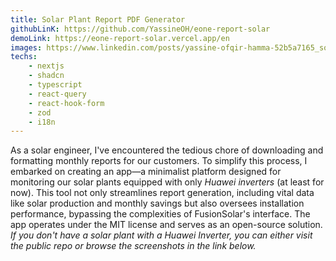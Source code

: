 ```yaml
---
title: Solar Plant Report PDF Generator 
githubLinK: https://github.com/YassineOH/eone-report-solar
demoLink: https://eone-report-solar.vercel.app/en
images: https://www.linkedin.com/posts/yassine-ofqir-hamma-52b5a7165_solar-nextjs-nextjs14-activity-7168288298958856192-ba6G?utm_source=share&utm_medium=member_desktop
techs: 
    - nextjs
    - shadcn
    - typescript
    - react-query
    - react-hook-form
    - zod
    - i18n
---
```

As a solar engineer, I've encountered the tedious chore of downloading and formatting monthly reports for our customers. To simplify this process, I embarked on creating an app—a minimalist platform designed for monitoring our solar plants equipped with only *Huawei inverters* (at least for now). 
This tool not only streamlines report generation, including vital data like solar production and monthly savings but also oversees installation performance, bypassing the complexities of FusionSolar's interface.
The app operates under the MIT license and serves as an open-source solution.
*If you don't have a solar plant with a Huawei Inverter, you can either visit the public repo or browse the screenshots in the link below.*